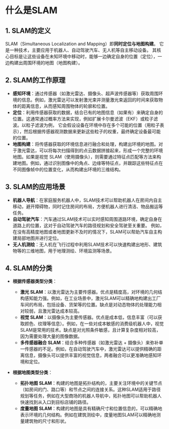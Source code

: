 # 什么是SLAM

## **1. SLAM的定义**

SLAM（Simultaneous Localization and Mapping）即**同时定位与地图构建**。
它是一种技术，主要应用于机器人、自动驾驶汽车、无人机等自主移动设备。
其核心目标是让这些设备在未知环境中移动时，能够一边确定自身的位置（定位），一边构建出周围环境的地图（地图构建）。

## **2. SLAM的工作原理**

- **感知环境**：通过传感器（如激光雷达、摄像头、超声波传感器等）获取周围环境的信息。例如，激光雷达可以发射激光束并测量激光束返回的时间来获取物体的距离信息，从而感知周围物体的轮廓和位置。
- **定位**：利用传感器获取的数据，结合已有的地图信息（如果有）来确定自身的位置。这通常通过概率方法来实现，例如扩展卡尔曼滤波（EKF）或粒子滤波。以粒子滤波为例，
            它会假设设备在环境中存在多个可能的位置（用粒子表示），然后根据传感器观测数据来更新这些粒子的权重，最终确定设备最可能的位置。
- **地图构建**：将传感器获取的环境信息进行融合和处理，构建出环境的地图。对于激光雷达，可以将每次扫描得到的点云数据拼接起来，形成一个完整的环境地图。如果是视觉 SLAM（使用摄像头），则需要通过特征点匹配等方法来构建地图。例如，通过识别图像中的角点、边缘等特征点，并跟踪这些特征点在不同图像帧中的位置变化，从而构建出环境的三维结构。

## **3. SLAM的应用场景**

- **机器人导航**：在家庭服务机器人中，SLAM技术可以帮助机器人在房间内自主移动，避开障碍物，同时记住房间的布局，方便机器人进行清洁、物品搬运等任务。
- **自动驾驶汽车**：汽车通过SLAM技术可以实时感知周围道路环境，确定自身在道路上的位置，这对于自动驾驶汽车的路径规划和安全驾驶至关重要。
                例如，在没有高精度地图或者地图更新不及时的情况下，SLAM可以帮助汽车自主构建局部地图并进行定位。
- **无人机测绘**：无人机在飞行过程中利用SLAM技术可以快速构建出地形、建筑物等的三维地图，用于地理测绘、环境监测等场景。

## **4. SLAM的分类**

- **根据传感器类型分类**：
  - **激光 SLAM**：以激光雷达为主要传感器。优点是精度高，对环境的几何结构感知能力强。例如，在工业场景中，激光SLAM可以精确地构建出工厂车间的布局，包括设备、货架等的位置。缺点是对动态物体的处理能力相对较弱，且激光雷达成本较高。
  - **视觉 SLAM**：以摄像头为主要传感器。优点是成本低，信息丰富（可以获取颜色、纹理等信息）。例如，在一些对成本敏感的消费级机器人中，视觉SLAM是常用的技术。缺点是对光照条件敏感，且计算复杂度相对较高，因为需要处理大量的图像数据。
  - **多传感器融合 SLAM**：结合多种传感器（如激光雷达 + 摄像头）来弥补单一传感器的不足。例如，在自动驾驶汽车中，激光雷达可以提供精确的距离信息，摄像头可以提供丰富的视觉信息，两者融合可以更准确地感知环境和定位。

- **根据地图类型分类**：
  - **拓扑地图 SLAM**：构建的地图是拓扑结构的，主要关注环境中的关键节点（如房间的门、路口等）和节点之间的连接关系。这种SLAM适用于路径规划等任务，例如在大型商场的机器人导航中，拓扑地图可以帮助机器人快速找到从入口到目标店铺的路径。
  - **度量地图 SLAM**：构建的地图是具有精确尺寸和位置信息的，可以精确地表示环境的几何结构。例如在建筑测绘中，度量地图SLAM可以精确地测量建筑物的尺寸和形状。
